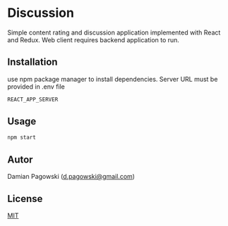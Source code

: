 # Discussion
Simple content rating and discussion application implemented with React and Redux.
Web client requires backend application to run.

## Installation

use npm package manager to install dependencies.
Server URL must be provided in .env file 

```bash
REACT_APP_SERVER
```

## Usage

```bash
npm start
```

## Autor
Damian Pagowski (d.pagowski@gmail.com)

## License
[MIT](https://choosealicense.com/licenses/mit/)